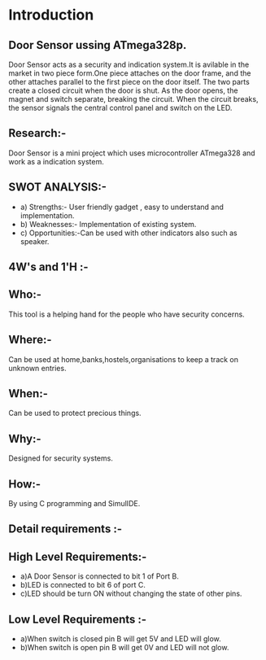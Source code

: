 # Introduction
## Door Sensor ussing ATmega328p.

Door Sensor acts as a security and indication system.It is avilable in the market in two piece form.One piece attaches on the door frame, and the other attaches parallel to the first piece on the door itself. The two parts create a closed circuit when the door is shut. As the door opens, the magnet and switch separate, breaking the circuit. When the circuit breaks, the sensor signals the central control panel and switch on the LED.

## Research:-
Door Sensor is a mini project which uses microcontroller ATmega328 and work as a indication system. 
 
## SWOT ANALYSIS:-
 -  a) Strengths:- User friendly gadget , easy to understand and implementation.
 -  b) Weaknesses:- Implementation of existing system.
 -  c) Opportunities:-Can be used with other indicators also such as speaker. 
 ## 4W's and 1'H :-
 ## Who:- 
   This tool is a helping hand for the people who have security concerns.
 ## Where:-
   Can be used at home,banks,hostels,organisations to keep a track on unknown entries.
 ## When:-
   Can be used to protect precious things.
 ## Why:-
   Designed for security systems.
 ## How:-
   By using C programming and SimulIDE.
## Detail requirements :-
## High Level Requirements:-
- a)A Door Sensor is connected to bit 1 of Port B.
- b)LED is connected to bit 6 of port C.
- c)LED should be turn ON without changing the state of other pins.
## Low Level Requirements :-
- a)When switch is closed pin B will get 5V and LED will glow.
- b)When switch is open pin B will get 0V and LED will not glow.
